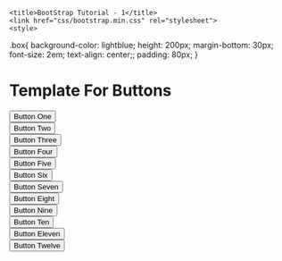 <!DOCTYPE html>
<html lang="en">
<head>
	<meta charset="utf-8">
	<meta http-equiv="X-UA-Compatible" content="IE=edge">
	<meta name="viewport" content="width=device-width, initial-scale=1">

	<title>BootStrap Tutorial - 1</title>
	<link href="css/bootstrap.min.css" rel="stylesheet">
	<style>
.box{
	background-color: lightblue;
	height: 200px;
	margin-bottom: 30px;
	font-size: 2em;
	text-align: center;;
	padding: 80px;
}
	</style>
</head>
<body>
<div class="container">
	<h1>Template For Buttons</h1>
	<div class="row">
		<div class="col-lg-4 col-md-3 col-sm-6 col-xs-12">
			<div class=" box">
				<button type="button" class="custom-button-1">Button One</button>
			</div>
		</div>
		<div class="col-lg-4 col-md-3 col-sm-6 col-xs-12">
			<div class=" box">
				<button type="button" class="custom-button-2">Button Two</button>
			</div>
		</div>
		<div class="col-lg-4 col-md-3 col-sm-6 col-xs-12">
			<div class=" box">
				<button type="button" class="custom-button-3">Button Three</button>
			</div>
		</div>
		<div class="col-lg-4 col-md-3 col-sm-6 col-xs-12">
			<div class=" box">
				<button type="button" class="custom-button-4">Button Four</button>
			</div>
		</div>
		<div class="col-lg-4 col-md-3 col-sm-6 col-xs-12">
			<div class=" box">
				<button type="button" class="custom-button-5">Button Five</button>
			</div>
		</div>
		<div class="col-lg-4 col-md-3 col-sm-6 col-xs-12">
			<div class=" box">
				<button type="button" class="custom-button-6">Button Six</button>
			</div>
		</div>
		<div class="col-lg-4 col-md-3 col-sm-6 col-xs-12">
			<div class=" box">
				<button type="button" class="custom-button-7">Button Seven</button>
			</div>
		</div>
		<div class="col-lg-4 col-md-3 col-sm-6 col-xs-12">
			<div class=" box">
				<button type="button" class="custom-button-8">Button Eight</button>
			</div>
		</div>
		<div class="col-lg-4 col-md-3 col-sm-6 col-xs-12">
			<div class=" box">
				<button type="button" class="custom-button-9">Button Nine</button>
			</div>
		</div>
		<div class="col-lg-4 col-md-3 col-sm-6 col-xs-12">
			<div class=" box">
				<button type="button" class="custom-button-10">Button Ten</button>
			</div>
		</div>
		<div class="col-lg-4 col-md-3 col-sm-6 col-xs-12">
			<div class=" box">
				<button type="button" class="custom-button-11">Button Eleven</button>
			</div>
		</div>
		<div class="col-lg-4 col-md-3 col-sm-6 col-xs-12">
			<div class=" box">
				<button type="button" class="custom-button-12">Button Twelve</button>
			</div>
		</div>
</div>
</div>
</body>
